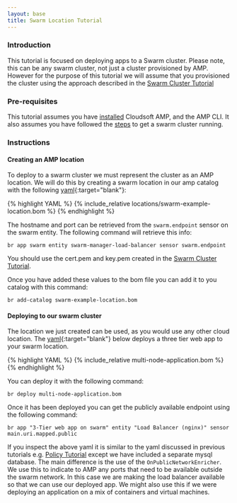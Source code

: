 ```yaml
---
layout: base
title: Swarm Location Tutorial
---
```


### Introduction
This tutorial is focused on deploying apps to a Swarm cluster. Please note, this can be any swarm cluster, not just a cluster provisioned by AMP. However for the purpose of this tutorial we will assume that you provisioned the cluster using the approach described in the [Swarm Cluster Tutorial](swarmCluster.html)

### Pre-requisites

This tutorial assumes you have [installed](/tutorials/tutorial-get-amp-running.html) Cloudsoft AMP, and the AMP CLI.  It also assumes you have followed the [steps](swarmCluster.html) to get a swarm cluster running.

### Instructions

#### Creating an AMP location
To deploy to a swarm cluster we must represent the cluster as an AMP location. We will do this by creating a swarm location in our amp catalog with the following [yaml](locations/swarm-example-location.bom){:target="blank"}:

{% highlight YAML %}
{% include_relative locations/swarm-example-location.bom %}
{% endhighlight %}

The hostname and port can be retrieved from the `swarm.endpoint` sensor on the swarm entity.  The following command will retrieve this info:

    br app swarm entity swarm-manager-load-balancer sensor swarm.endpoint

You should use the cert.pem and key.pem created in the [Swarm Cluster Tutorial](swarmCluster.html).

Once you have added these values to the bom file you can add it to you catalog with this command:

    br add-catalog swarm-example-location.bom

#### Deploying to our swarm cluster

The location we just created can be used, as you would use any other cloud location.  The [yaml](multi-node-application.bom){:target="blank"} below deploys a three tier web app to your swarm location.

{% highlight YAML %}
{% include_relative multi-node-application.bom %}
{% endhighlight %}

You can deploy it with the following command:

    br deploy multi-node-application.bom

Once it has been deployed you can get the publicly available endpoint using the following command:

    br app "3-Tier web app on swarm" entity "Load Balancer (nginx)" sensor main.uri.mapped.public

If you inspect the above yaml it is similar to the yaml discussed in previous tutorials e.g. [Policy Tutorial](/tutorials/policies_intro.html) except we have included a separate mysql database.  The main difference is the use of the `OnPublicNetworkEnricher`.  We use this to indicate to AMP any ports that need to be available outside the swarm network.  In this case we are making the load balancer available so that we can use our deployed app.  We might also use this if we were deploying an application on a mix of containers and virtual machines.
